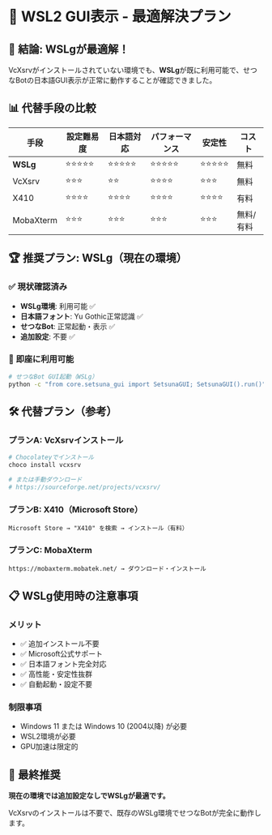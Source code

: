 # 🎯 WSL2 GUI表示 - 最適解決プラン

## 🎉 **結論: WSLgが最適解！**

VcXsrvがインストールされていない環境でも、**WSLg**が既に利用可能で、せつなBotの日本語GUI表示が正常に動作することが確認できました。

## 📊 **代替手段の比較**

| 手段 | 設定難易度 | 日本語対応 | パフォーマンス | 安定性 | コスト |
|------|------------|------------|----------------|--------|--------|
| **WSLg** | ⭐⭐⭐⭐⭐ | ⭐⭐⭐⭐⭐ | ⭐⭐⭐⭐⭐ | ⭐⭐⭐⭐⭐ | 無料 |
| VcXsrv | ⭐⭐⭐ | ⭐⭐ | ⭐⭐⭐⭐ | ⭐⭐⭐ | 無料 |
| X410 | ⭐⭐⭐⭐ | ⭐⭐⭐⭐ | ⭐⭐⭐⭐ | ⭐⭐⭐⭐ | 有料 |
| MobaXterm | ⭐⭐⭐ | ⭐⭐⭐ | ⭐⭐⭐ | ⭐⭐⭐ | 無料/有料 |

## 🏆 **推奨プラン: WSLg（現在の環境）**

### ✅ **現状確認済み**
- **WSLg環境**: 利用可能 ✅
- **日本語フォント**: Yu Gothic正常認識 ✅  
- **せつなBot**: 正常起動・表示 ✅
- **追加設定**: 不要 ✅

### 🚀 **即座に利用可能**

```bash
# せつなBot GUI起動（WSLg）
python -c "from core.setsuna_gui import SetsunaGUI; SetsunaGUI().run()"
```

## 🛠️ **代替プラン（参考）**

### **プランA: VcXsrvインストール**
```powershell
# Chocolateyでインストール
choco install vcxsrv

# または手動ダウンロード
# https://sourceforge.net/projects/vcxsrv/
```

### **プランB: X410（Microsoft Store）**
```
Microsoft Store → "X410" を検索 → インストール（有料）
```

### **プランC: MobaXterm**
```
https://mobaxterm.mobatek.net/ → ダウンロード・インストール
```

## 📋 **WSLg使用時の注意事項**

### **メリット**
- ✅ 追加インストール不要
- ✅ Microsoft公式サポート
- ✅ 日本語フォント完全対応
- ✅ 高性能・安定性抜群
- ✅ 自動起動・設定不要

### **制限事項**
- Windows 11 または Windows 10 (2004以降) が必要
- WSL2環境が必要
- GPU加速は限定的

## 🎯 **最終推奨**

**現在の環境では追加設定なしでWSLgが最適です。**

VcXsrvのインストールは不要で、既存のWSLg環境でせつなBotが完全に動作します。